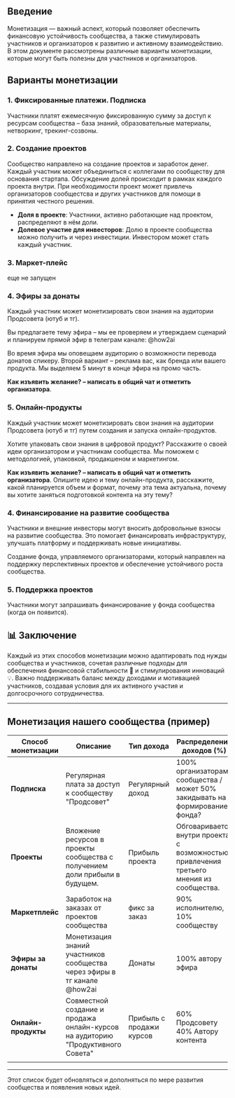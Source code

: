 ## Введение
Монетизация — важный аспект, который позволяет обеспечить финансовую устойчивость сообщества, а также стимулировать участников  и организаторов к развитию  и активному взаимодействию. В этом документе рассмотрены различные варианты монетизации, которые могут быть полезны для участников и организаторов.

## Варианты монетизации

### 1. Фиксированные платежи. Подписка
Участники платят ежемесячную фиксированную сумму за доступ к ресурсам сообщества – база знаний, образовательные материалы, нетворкинг, трекинг-созвоны. 

### 2. Создание проектов
Сообщество направлено на создание проектов и заработок денег. Каждый участник может объединиться с коллегами по сообществу для основания стартапа. 
Обсуждение долей происходит в рамках каждого проекта внутри. При необходимости проект может привлечь организаторов сообщестсва и других участников для помощи в принятия честного решения.  
- **Доля в проекте**: Участники, активно работающие над проектом, распределяют в нём доли.
- **Долевое участие для инвесторов**: Долю в проекте сообщества можно получить и через инвестиции. Инвестором может стать каждый участник.


### 3. Маркет-плейс
еще не запущен

### 4. Эфиры за донаты
Каждый участник может монетизировать свои знания на аудитории Продсовета (ютуб и тг). 

Вы предлагаете тему эфира – мы ее проверяем и утверждаем сценарий и планируем прямой эфир в телеграм канале: @how2ai

Во время эфира мы оповещаем аудиторию о возможности перевода донатов спикеру.
Второй вариант – реклама вас, как бренда или вашего продукта. Мы выделяем 5 минут в конце эфира на промо часть.

**Как изъявить желание? – написать в общий чат и отметить организатора**. 

### 5. Онлайн-продукты
Каждый участник может монетизировать свои знания на аудитории Продсовета (ютуб и тг) путем создания и запуска онлайн-продуктов. 

Хотите упаковать свои знания в цифровой продукт? Расскажите о своей идеи организатором и участникам сообщества. Мы поможем с методологией, упаковкой, продакшеном и маркетингом. 

**Как изъявить желание? – написать в общий чат и отметить организатора**. Опишите идею и тему онлайн-продукта, расскажите, какой планируется объем и формат, почему эта тема актуальна, почему вы хотите заняться подготовкой контента на эту тему?

### 4. Финансирование на развитие сообщества
Участники и внешние инвесторы могут вносить добровольные взносы на развитие сообщества. Это помогает финансировать инфраструктуру,  улучшать платформу и поддерживать новые инициативы.

Создание фонда, управляемого организаторами, который направлен на поддержку перспективных проектов и обеспечение устойчивого роста сообщества.

### 5. Поддержка проектов
Участники могут запрашивать финансирование у фонда сообщества (когда он появится). 

## 📊 Заключение
Каждый из этих способов монетизации можно адаптировать под нужды сообщества и участников, сочетая различные подходы для обеспечения финансовой стабильности 💪 и стимулирования инноваций 💡. Важно поддерживать баланс между доходами и мотивацией участников, создавая условия для их активного участия и долгосрочного сотрудничества.

---

## **Монетизация нашего сообщества** (пример)

| Способ монетизации  | Описание                                                                        | Тип дохода               | Распределение доходов (%)                                                               |
| ------------------- | ------------------------------------------------------------------------------- | ------------------------ | --------------------------------------------------------------------------------------- |
| **Подписка**        | Регулярная плата за доступ к сообществу "Продсовет"                             | Регулярный доход         | 100% организаторам сообщества / может 50% закидывать на формирование фонда?             |
| **Проекты**         | Вложение ресурсов в проекты сообщества с получением доли прибыли в будущем.     | Прибыль проекта          | Обговаривается внутри проекта с возможностью привлечения третьего мнения из сообщества. |
| **Маркетплейс**     | Заработок на заказах от проектов сообщества                                     | фикс за заказ            | 90% исполнителю, 10% сообществу                                                         |
| **Эфиры за донаты** | Монетизация знаний участников сообщества через эфиры в тг канале @how2ai        | Донаты                   | 100% автору эфира                                                                       |
| **Онлайн-продукты** | Совместной создание и продажа онлайн-курсов на аудиторию "Продуктивного Совета" | Прибыль с продажи курсов | 60% Продсовету<br>40% Автору контента                                                   |
|                     |                                                                                 |                          |                                                                                         |

---

Этот список будет обновляться и дополняться по мере развития сообщества и появления новых идей.